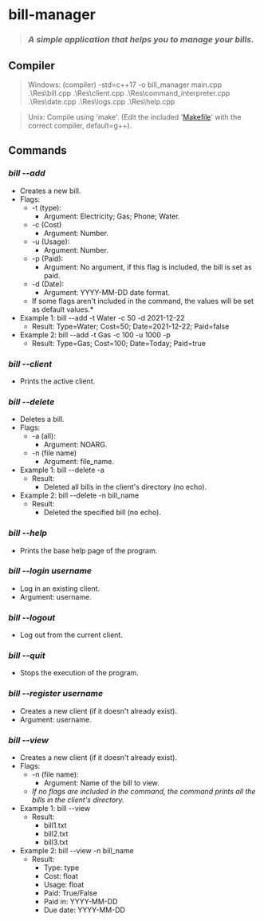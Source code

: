 # **bill-manager**
> ### *A simple application that helps you to manage your bills.*

## **Compiler**
> Windows: (compiler) -std=c++17 -o bill_manager main.cpp .\Res\bill.cpp .\Res\client.cpp .\Res\command_interpreter.cpp .\Res\date.cpp .\Res\logs.cpp .\Res\help.cpp

> Unix: Compile using 'make'. (Edit the included '[Makefile](https://github.com/Fraccs/bill-manager/blob/main/Makefile)' with the correct compiler, default=g++).

## **Commands**
### ***bill --add***
* Creates a new bill.
* Flags: 
    * -t (type):
        * Argument: Electricity; Gas; Phone; Water.  
    * -c (Cost)
        * Argument: Number.
    * -u (Usage):
        * Argument: Number.
    * -p (Paid):
        * Argument: No argument, if this flag is included, the bill is set as paid.
    * -d (Date): 
        * Argument: YYYY-MM-DD date format.
    * If some flags aren't included in the command, the values will be set as default values.*
* Example 1: bill --add -t Water -c 50 -d 2021-12-22
    * Result: Type=Water; Cost=50; Date=2021-12-22; Paid=false
* Example 2: bill --add -t Gas -c 100 -u 1000 -p
    * Result: Type=Gas; Cost=100; Date=Today; Paid=true

### ***bill --client***
* Prints the active client.

### ***bill --delete***
* Deletes a bill.
* Flags: 
    * -a (all):
        * Argument: NOARG.  
    * -n (file name)
        * Argument: file_name.
* Example 1: bill --delete -a 
    * Result:
        * Deleted all bills in the client's directory (no echo).
* Example 2: bill --delete -n bill_name
    * Result:
        * Deleted the specified bill (no echo).

### ***bill --help***
* Prints the base help page of the program.

### ***bill --login username***
* Log in an existing client.
* Argument: username.

### ***bill --logout***
* Log out from the current client.

### ***bill --quit***
* Stops the execution of the program.

### ***bill --register username***
* Creates a new client (if it doesn't already exist).
* Argument: username.

### ***bill --view***
* Creates a new client (if it doesn't already exist).
* Flags: 
    * -n (file name):
        * Argument: Name of the bill to view. 
    * *If no flags are included in the command, the command prints all the bills in the client's directory.*
* Example 1: bill --view
    * Result: 
        * bill1.txt
        * bill2.txt
        * bill3.txt
* Example 2: bill --view -n bill_name
    * Result:  
        * Type: type
        * Cost: float
        * Usage: float
        * Paid: True/False
        * Paid in: YYYY-MM-DD
        * Due date: YYYY-MM-DD